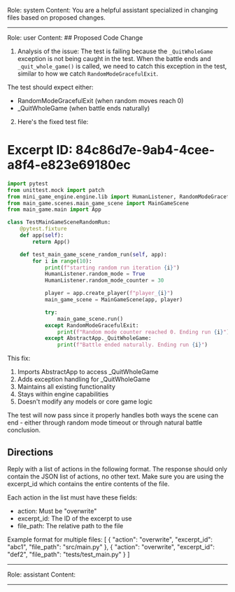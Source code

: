 Role: system
Content: You are a helpful assistant specialized in changing files based on proposed changes.
__________________
Role: user
Content: ## Proposed Code Change
1. Analysis of the issue:
The test is failing because the `_QuitWholeGame` exception is not being caught in the test. When the battle ends and `_quit_whole_game()` is called, we need to catch this exception in the test, similar to how we catch `RandomModeGracefulExit`.

The test should expect either:
- RandomModeGracefulExit (when random moves reach 0)
- _QuitWholeGame (when battle ends naturally)

2. Here's the fixed test file:

# Excerpt ID: 84c86d7e-9ab4-4cee-a8f4-e823e69180ec
```python main_game/tests/test_main_game_scene.py
import pytest
from unittest.mock import patch
from mini_game_engine.engine.lib import HumanListener, RandomModeGracefulExit, AbstractApp
from main_game.scenes.main_game_scene import MainGameScene
from main_game.main import App

class TestMainGameSceneRandomRun:
    @pytest.fixture
    def app(self):
        return App()

    def test_main_game_scene_random_run(self, app):
        for i in range(10):
            print(f"starting random run iteration {i}")
            HumanListener.random_mode = True
            HumanListener.random_mode_counter = 30

            player = app.create_player(f"player_{i}")
            main_game_scene = MainGameScene(app, player)

            try:
                main_game_scene.run()
            except RandomModeGracefulExit:
                print(f"Random mode counter reached 0. Ending run {i}")
            except AbstractApp._QuitWholeGame:
                print(f"Battle ended naturally. Ending run {i}")
```

This fix:
1. Imports AbstractApp to access _QuitWholeGame
2. Adds exception handling for _QuitWholeGame
3. Maintains all existing functionality
4. Stays within engine capabilities
5. Doesn't modify any models or core game logic

The test will now pass since it properly handles both ways the scene can end - either through random mode timeout or through natural battle conclusion.

## Directions
Reply with a list of actions in the following format. The response should only contain the JSON list of actions, no other text.
Make sure you are using the excerpt_id which contains the entire contents of the file.

Each action in the list must have these fields:
- action: Must be "overwrite"
- excerpt_id: The ID of the excerpt to use
- file_path: The relative path to the file

Example format for multiple files:
[
    {
        "action": "overwrite",
        "excerpt_id": "abc1",
        "file_path": "src/main.py"
    },
    {
        "action": "overwrite",
        "excerpt_id": "def2",
        "file_path": "tests/test_main.py"
    }
]
__________________
Role: assistant
Content: 
__________________

